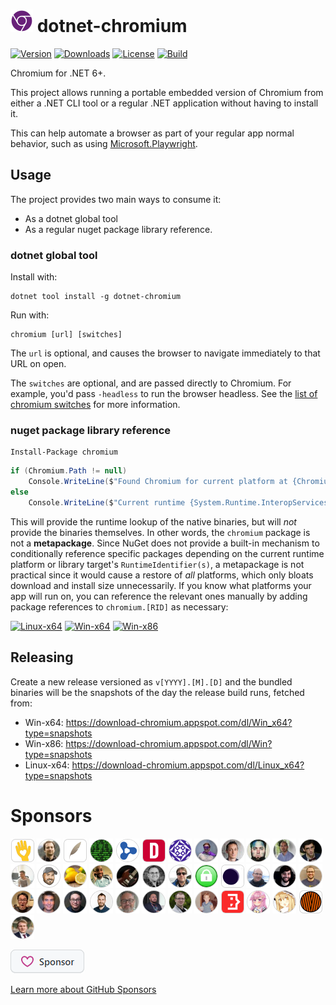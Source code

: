 ![Icon](https://raw.githubusercontent.com/devlooped/chromium/main/assets/img/icon.png) dotnet-chromium
============

[![Version](https://img.shields.io/nuget/v/dotnet-chromium.svg?color=royalblue)](https://www.nuget.org/packages/dotnet-chromium) 
[![Downloads](https://img.shields.io/nuget/dt/dotnet-chromium.svg?color=green)](https://www.nuget.org/packages/dotnet-chromium) 
[![License](https://img.shields.io/github/license/devlooped/chromium.svg?color=blue)](https://github.com/devlooped/chromium/blob/main/license.txt) 
[![Build](https://github.com/devlooped/chromium/workflows/build/badge.svg?branch=main)](https://github.com/devlooped/chromium/actions)

Chromium for .NET 6+.

This project allows running a portable embedded version of Chromium from 
either a .NET CLI tool or a regular .NET application without having to install 
it.

This can help automate a browser as part of your regular app 
normal behavior, such as using [Microsoft.Playwright](https://playwright.dev/dotnet/).

## Usage

The project provides two main ways to consume it:
- As a dotnet global tool
- As a regular nuget package library reference.

### dotnet global tool

Install with:

```
dotnet tool install -g dotnet-chromium
```

Run with:

```
chromium [url] [switches]
```

The `url` is optional, and causes the browser to navigate immediately 
to that URL on open. 

The `switches` are optional, and are passed directly to Chromium. For 
example, you'd pass `-headless` to run the browser headless. See the 
[list of chromium switches](https://peter.sh/experiments/chromium-command-line-switches/) 
for more information.

### nuget package library reference

```
Install-Package chromium
```

```csharp
if (Chromium.Path != null)
    Console.WriteLine($"Found Chromium for current platform at {Chromium.Path}");
else
    Console.WriteLine($"Current runtime {System.Runtime.InteropServices.RuntimeInformation.RuntimeIdentifier} is not supported.");
```

This will provide the runtime lookup of the native binaries, but will *not* provide the binaries themselves. 
In other words, the `chromium` package is not a **metapackage**. Since NuGet does not provide a built-in 
mechanism to conditionally reference specific packages depending on the current runtime platform or library 
target's `RuntimeIdentifier(s)`, a metapackage is not practical since it would cause a restore of *all* 
platforms, which only bloats download and install size unnecessarily. If you know what platforms your app 
will run on, you can reference the relevant ones manually by adding package references to 
`chromium.[RID]` as necessary:

[![Linux-x64](https://img.shields.io/nuget/v/chromium.linux-x64.svg?label=chromium.linux-x64&color=royalblue)](https://www.nuget.org/packages/chromium.linux-x64) 
[![Win-x64](https://img.shields.io/nuget/v/chromium.win-x64.svg?label=chromium.win-x64&color=royalblue)](https://www.nuget.org/packages/chromium.win-x64) 
[![Win-x86](https://img.shields.io/nuget/v/chromium.win-x86.svg?label=chromium.win-x86&color=royalblue)](https://www.nuget.org/packages/chromium.win-x86) 

## Releasing

Create a new release versioned as `v[YYYY].[M].[D]` and the bundled binaries will be the 
snapshots of the day the release build runs, fetched from:

* Win-x64: https://download-chromium.appspot.com/dl/Win_x64?type=snapshots
* Win-x86: https://download-chromium.appspot.com/dl/Win?type=snapshots
* Linux-x64: https://download-chromium.appspot.com/dl/Linux_x64?type=snapshots


<!-- #sponsors -->
<!-- include https://github.com/devlooped/sponsors/raw/main/footer.md -->
# Sponsors 

<!-- sponsors.md -->
[![Clarius Org](https://raw.githubusercontent.com/devlooped/sponsors/main/.github/avatars/clarius.png "Clarius Org")](https://github.com/clarius)
[![Kirill Osenkov](https://raw.githubusercontent.com/devlooped/sponsors/main/.github/avatars/KirillOsenkov.png "Kirill Osenkov")](https://github.com/KirillOsenkov)
[![MFB Technologies, Inc.](https://raw.githubusercontent.com/devlooped/sponsors/main/.github/avatars/MFB-Technologies-Inc.png "MFB Technologies, Inc.")](https://github.com/MFB-Technologies-Inc)
[![Stephen Shaw](https://raw.githubusercontent.com/devlooped/sponsors/main/.github/avatars/decriptor.png "Stephen Shaw")](https://github.com/decriptor)
[![Torutek](https://raw.githubusercontent.com/devlooped/sponsors/main/.github/avatars/torutek-gh.png "Torutek")](https://github.com/torutek-gh)
[![DRIVE.NET, Inc.](https://raw.githubusercontent.com/devlooped/sponsors/main/.github/avatars/drivenet.png "DRIVE.NET, Inc.")](https://github.com/drivenet)
[![Ashley Medway](https://raw.githubusercontent.com/devlooped/sponsors/main/.github/avatars/AshleyMedway.png "Ashley Medway")](https://github.com/AshleyMedway)
[![Keith Pickford](https://raw.githubusercontent.com/devlooped/sponsors/main/.github/avatars/Keflon.png "Keith Pickford")](https://github.com/Keflon)
[![Thomas Bolon](https://raw.githubusercontent.com/devlooped/sponsors/main/.github/avatars/tbolon.png "Thomas Bolon")](https://github.com/tbolon)
[![Kori Francis](https://raw.githubusercontent.com/devlooped/sponsors/main/.github/avatars/kfrancis.png "Kori Francis")](https://github.com/kfrancis)
[![Toni Wenzel](https://raw.githubusercontent.com/devlooped/sponsors/main/.github/avatars/twenzel.png "Toni Wenzel")](https://github.com/twenzel)
[![Giorgi Dalakishvili](https://raw.githubusercontent.com/devlooped/sponsors/main/.github/avatars/Giorgi.png "Giorgi Dalakishvili")](https://github.com/Giorgi)
[![Mike James](https://raw.githubusercontent.com/devlooped/sponsors/main/.github/avatars/MikeCodesDotNET.png "Mike James")](https://github.com/MikeCodesDotNET)
[![Dan Siegel](https://raw.githubusercontent.com/devlooped/sponsors/main/.github/avatars/dansiegel.png "Dan Siegel")](https://github.com/dansiegel)
[![Reuben Swartz](https://raw.githubusercontent.com/devlooped/sponsors/main/.github/avatars/rbnswartz.png "Reuben Swartz")](https://github.com/rbnswartz)
[![Jacob Foshee](https://raw.githubusercontent.com/devlooped/sponsors/main/.github/avatars/jfoshee.png "Jacob Foshee")](https://github.com/jfoshee)
[![](https://raw.githubusercontent.com/devlooped/sponsors/main/.github/avatars/Mrxx99.png "")](https://github.com/Mrxx99)
[![Eric Johnson](https://raw.githubusercontent.com/devlooped/sponsors/main/.github/avatars/eajhnsn1.png "Eric Johnson")](https://github.com/eajhnsn1)
[![Norman Mackay](https://raw.githubusercontent.com/devlooped/sponsors/main/.github/avatars/mackayn.png "Norman Mackay")](https://github.com/mackayn)
[![Certify The Web](https://raw.githubusercontent.com/devlooped/sponsors/main/.github/avatars/certifytheweb.png "Certify The Web")](https://github.com/certifytheweb)
[![Ix Technologies B.V.](https://raw.githubusercontent.com/devlooped/sponsors/main/.github/avatars/IxTechnologies.png "Ix Technologies B.V.")](https://github.com/IxTechnologies)
[![David JENNI](https://raw.githubusercontent.com/devlooped/sponsors/main/.github/avatars/davidjenni.png "David JENNI")](https://github.com/davidjenni)
[![Jonathan ](https://raw.githubusercontent.com/devlooped/sponsors/main/.github/avatars/Jonathan-Hickey.png "Jonathan ")](https://github.com/Jonathan-Hickey)
[![Oleg Kyrylchuk](https://raw.githubusercontent.com/devlooped/sponsors/main/.github/avatars/okyrylchuk.png "Oleg Kyrylchuk")](https://github.com/okyrylchuk)
[![Charley Wu](https://raw.githubusercontent.com/devlooped/sponsors/main/.github/avatars/akunzai.png "Charley Wu")](https://github.com/akunzai)
[![Jakob Tikjøb Andersen](https://raw.githubusercontent.com/devlooped/sponsors/main/.github/avatars/jakobt.png "Jakob Tikjøb Andersen")](https://github.com/jakobt)
[![Seann Alexander](https://raw.githubusercontent.com/devlooped/sponsors/main/.github/avatars/seanalexander.png "Seann Alexander")](https://github.com/seanalexander)
[![Tino Hager](https://raw.githubusercontent.com/devlooped/sponsors/main/.github/avatars/tinohager.png "Tino Hager")](https://github.com/tinohager)
[![Mark Seemann](https://raw.githubusercontent.com/devlooped/sponsors/main/.github/avatars/ploeh.png "Mark Seemann")](https://github.com/ploeh)
[![Angelo Belchior](https://raw.githubusercontent.com/devlooped/sponsors/main/.github/avatars/angelobelchior.png "Angelo Belchior")](https://github.com/angelobelchior)
[![Ken Bonny](https://raw.githubusercontent.com/devlooped/sponsors/main/.github/avatars/KenBonny.png "Ken Bonny")](https://github.com/KenBonny)
[![Simon Cropp](https://raw.githubusercontent.com/devlooped/sponsors/main/.github/avatars/SimonCropp.png "Simon Cropp")](https://github.com/SimonCropp)
[![agileworks-eu](https://raw.githubusercontent.com/devlooped/sponsors/main/.github/avatars/agileworks-eu.png "agileworks-eu")](https://github.com/agileworks-eu)
[![sorahex](https://raw.githubusercontent.com/devlooped/sponsors/main/.github/avatars/sorahex.png "sorahex")](https://github.com/sorahex)
[![Zheyu Shen](https://raw.githubusercontent.com/devlooped/sponsors/main/.github/avatars/arsdragonfly.png "Zheyu Shen")](https://github.com/arsdragonfly)
[![Vezel](https://raw.githubusercontent.com/devlooped/sponsors/main/.github/avatars/vezel-dev.png "Vezel")](https://github.com/vezel-dev)
[![Georg Jung](https://raw.githubusercontent.com/devlooped/sponsors/main/.github/avatars/georg-jung.png "Georg Jung")](https://github.com/georg-jung)


<!-- sponsors.md -->

[![Sponsor this project](https://raw.githubusercontent.com/devlooped/sponsors/main/sponsor.png "Sponsor this project")](https://github.com/sponsors/devlooped)
&nbsp;

[Learn more about GitHub Sponsors](https://github.com/sponsors)

<!-- https://github.com/devlooped/sponsors/raw/main/footer.md -->
